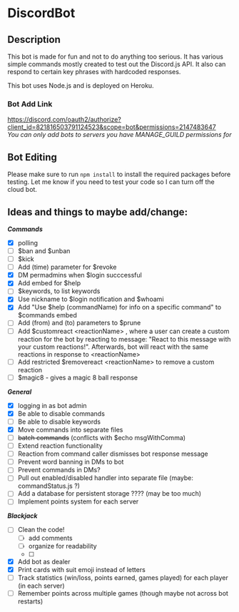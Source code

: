 # DiscordBot

## Description
This bot is made for fun and not to do anything too serious. It has various simple commands mostly created to test out the Discord.js API. It also can respond to certain key phrases with hardcoded responses. 

This bot uses Node.js and is deployed on Heroku.

### Bot Add Link
https://discord.com/oauth2/authorize?client_id=821816503791124523&scope=bot&permissions=2147483647  
_You can only add bots to servers you have MANAGE_GUILD permissions for_

## Bot Editing
Please make sure to run `npm install` to install the required packages before testing. Let me know if you need to test your code so I can turn off the cloud bot.


## Ideas and things to maybe add/change:

[comment]: # (the format - [ ] denotes a tickbox for markdown in github. This may not show up properly in the VScode markdown preview)

***Commands***
 - [x] polling
 - [ ] $ban and $unban
 - [ ] $kick
 - [ ] Add (time) parameter for $revoke
 - [x] DM permadmins when $login succcessful
 - [x] Add embed for $help
 - [ ] $keywords, to list keywords
 - [x] Use nickname to $login notification and $whoami
 - [x] Add "Use $help (commandName) for info on a specific command" to $commands embed
 - [ ] Add (from) and (to) parameters to $prune
 - [ ] Add $customreact \<reactionName>
, where a user can create a custom reaction for the bot by reacting to message: "React to this message with your custom reactions!". Afterwards, bot will react with the same reactions in response to \<reactionName>
 - [ ] Add restricted $removereact \<reactionName> to remove a custom reaction
 - [ ] $magic8 - gives a magic 8 ball response

***General***
 - [x] logging in as bot admin
 - [x] Be able to disable commands
 - [ ] Be able to disable keywords
 - [x] Move commands into separate files
 - [ ] ~~batch commands~~ (conflicts with $echo msgWithComma)
 - [ ] Extend reaction functionality
 - [ ] Reaction from command caller dismisses bot response message
 - [ ] Prevent word banning in DMs to bot
 - [ ] Prevent commands in DMs?
 - [ ] Pull out enabled/disabled handler into separate file (maybe: commandStatus.js ?)
 - [ ] Add a database for persistent storage ???? (may be too much)
 - [ ] Implement points system for each server

 ***Blackjack***
 - [ ] Clean the code!
    - [ ] add comments
    - [ ] organize for readability
    - [ ] 
 - [x] Add bot as dealer
 - [x] Print cards with suit emoji instead of letters
 - [ ] Track statistics (win/loss, points earned, games played) for each player (in each server)
 - [ ] Remember points across multiple games (though maybe not across bot restarts)
